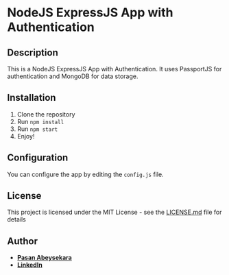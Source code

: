 # NodeJS ExpressJS App with Authentication

## Description

This is a NodeJS ExpressJS App with Authentication. It uses PassportJS for authentication and MongoDB for data storage.

## Installation

1. Clone the repository
2. Run `npm install`
3. Run `npm start`
4. Enjoy!

## Configuration

You can configure the app by editing the `config.js` file.

## License

This project is licensed under the MIT License - see the [LICENSE.md](LICENSE.md) file for details

## Author

* **[Pasan Abeysekara](
https://pasanabeysekara.com/)**
* **[LinkedIn](https://www.linkedin.com/in/pasanabeysekara/)**
